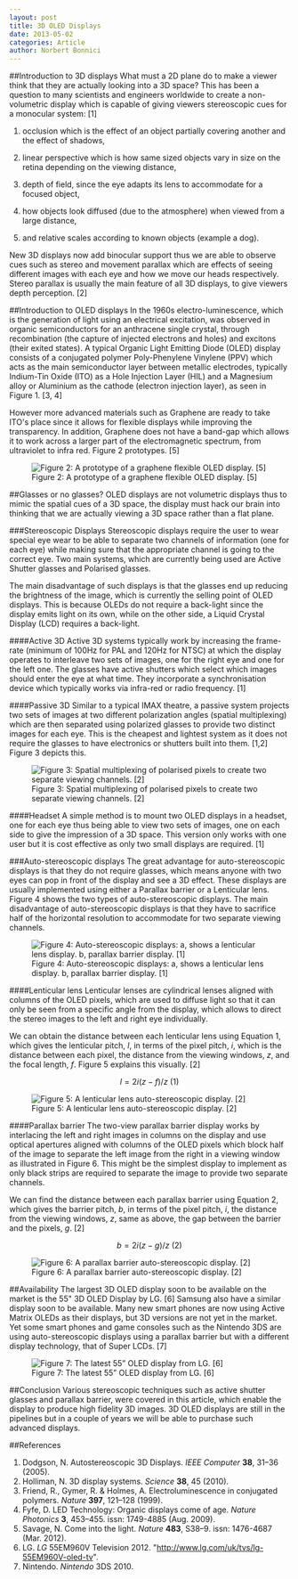 ```yaml
---
layout: post
title: 3D OLED Displays
date: 2013-05-02
categories: Article
author: Norbert Bonnici
---
```

##Introduction to 3D displays
What must a 2D plane do to make a viewer think that they are actually looking into a 3D space? This has been a question to many scientists and engineers worldwide to create a non-volumetric display which is capable of giving viewers stereoscopic cues for a monocular system: [1]

1. occlusion which is the effect of an object partially covering another and the effect of shadows,

2. linear perspective which is how same sized objects vary in size on the retina depending on the viewing distance,

3. depth of field, since the eye adapts its lens to accommodate for a focused object,

4. how objects look diffused (due to the atmosphere) when viewed from a large distance,

5. and relative scales according to known objects (example a dog).

New 3D displays now add binocular support thus we are able to observe cues such as stereo and movement parallax which are effects of seeing different images with each eye and how we move our heads respectively. Stereo parallax is usually the main feature of all 3D displays, to give viewers depth perception. [2]

##Introduction to OLED displays
In the 1960s electro-luminescence, which is the generation of light using an electrical excitation, was observed in organic semiconductors for an anthracene single crystal, through recombination (the capture of injected electrons and holes) and excitons (their exited states). A typical Organic Light Emitting Diode (OLED) display consists of a conjugated polymer Poly-Phenylene Vinylene (PPV) which acts as the main semiconductor layer between metallic electrodes, typically Indium-Tin Oxide (ITO) as a Hole Injection Layer (HIL) and a Magnesium alloy or Aluminium as the cathode (electron injection layer), as seen in Figure 1. [3, 4]

However more advanced materials such as Graphene are ready to take ITO's place since it allows for flexible displays while improving the transparency. In addition, Graphene does not have a band-gap which allows it to work across a larger part of the electromagnetic spectrum, from ultraviolet to infra red. Figure 2 prototypes. [5]

<figure>
  <img src="{{ site.url }}/assets/graphene.png" alt="Figure 2: A prototype of a graphene flexible OLED display. [5]">
  <figcaption>Figure 2: A prototype of a graphene flexible OLED display. [5]</figcaption>
</figure>

##Glasses or no glasses?
OLED displays are not volumetric displays thus to mimic the spatial cues of a 3D space, the display must hack our brain into thinking that we are actually viewing a 3D space rather than a flat plane.

###Stereoscopic Displays
Stereoscopic displays require the user to wear special eye wear to be able to separate two channels of information (one for each eye) while making sure that the appropriate channel is going to the correct eye. Two main systems, which are currently being used are Active Shutter glasses and Polarised glasses.

The main disadvantage of such displays is that the glasses end up reducing the brightness of the image, which is currently the selling point of OLED displays. This is because OLEDs do not require a back-light since the display emits light on its own, while on the other side, a Liquid Crystal Display (LCD) requires a back-light.

####Active 3D
Active 3D systems typically work by increasing the frame-rate (minimum of 100Hz for PAL and 120Hz for NTSC) at which the display operates to interleave two sets of images, one for the right eye and one for the left one. The glasses have active shutters which select which images should enter the eye at what time. They incorporate a synchronisation device which typically works via infra-red or radio frequency. [1]

####Passive 3D
Similar to a typical IMAX theatre, a passive system projects two sets of images at two different polarization angles (spatial multiplexing) which are then separated using polarized glasses to provide two distinct images for each eye. This is the cheapest and lightest system as it does not require the glasses to have electronics or shutters built into them. [1,2] Figure 3 depicts this.

<figure>
  <img src="{{ site.url }}/assets/polarised.png" alt="Figure 3: Spatial multiplexing of polarised pixels to create two separate viewing channels. [2]">
  <figcaption>Figure 3: Spatial multiplexing of polarised pixels to create two separate viewing channels. [2]</figcaption>
</figure>

####Headset
A simple method is to mount two OLED displays in a headset, one for each eye thus being able to view two sets of images, one on each side to give the impression of a 3D space. This version only works with one user but it is cost effective as only two small displays are required. [1]

###Auto-stereoscopic displays
The great advantage for auto-stereoscopic displays is that they do not require glasses, which means anyone with two eyes can pop in front of the display and see a 3D effect. These displays are usually implemented using either a Parallax barrier or a Lenticular lens. Figure 4 shows the two types of auto-stereoscopic displays. The main disadvantage of auto-stereoscopic displays is that they have to sacrifice half of the horizontal resolution to accommodate for two separate viewing channels.

<figure>
  <img src="{{ site.url }}/assets/auto.png" alt="Figure 4: Auto-stereoscopic displays: a, shows a lenticular lens display. b, parallax barrier display. [1]">
  <figcaption>Figure 4: Auto-stereoscopic displays: a, shows a lenticular lens display. b, parallax barrier display. [1]</figcaption>
</figure>

####Lenticular lens
Lenticular lenses are cylindrical lenses aligned with columns of the OLED pixels, which are used to diffuse light so that it can only be seen from a specific angle from the display, which allows to direct the stereo images to the left and right eye individually.

We can obtain the distance between each lenticular lens using Equation 1, which gives the lenticular pitch, *l*, in terms of the pixel pitch, *i*, which is the distance between each pixel, the distance from the viewing windows, *z*, and the focal length, *f*. Figure 5 explains this visually. [2]

$$ l = 2i (z-f)/z ~ (1)$$

<figure>
  <img src="{{ site.url }}/assets/lenticular.png" alt="Figure 5: A lenticular lens auto-stereoscopic display. [2]">
  <figcaption>Figure 5: A lenticular lens auto-stereoscopic display. [2]</figcaption>
</figure>

####Parallax barrier
The two-view parallax barrier display works by interlacing the left and right images in columns on the display and use optical apertures aligned with columns of the OLED pixels which block half of the image to separate the left image from the right in a viewing window as illustrated in Figure 6. This might be the simplest display to implement as only black strips are required to separate the image to provide two separate channels.

We can find the distance between each parallax barrier using Equation 2, which gives the barrier pitch, *b*, in terms of the pixel pitch, *i*, the distance from the viewing windows, *z*, same as above, the gap between the barrier and the pixels, *g*. [2]

$$ b = 2i (z-g)/z ~ (2) $$

<figure>
  <img src="{{ site.url }}/assets/barrier.png" alt="Figure 6: A parallax barrier auto-stereoscopic display. [2]">
  <figcaption>Figure 6: A parallax barrier auto-stereoscopic display. [2]</figcaption>
</figure>

##Availability
The largest 3D OLED display soon to be available on the market is the 55" 3D OLED Display by LG. [6] Samsung also have a similar display soon to be available. Many new smart phones are now using Active Matrix OLEDs as their displays, but 3D versions are not yet in the market. Yet some smart phones and game consoles such as the Nintendo 3DS are using auto-stereoscopic displays using a parallax barrier but with a different display technology, that of Super LCDs. [7]

<figure>
  <img src="{{ site.url }}/assets/lg55-300x192.jpg" alt="Figure 7: The latest 55” OLED display from LG. [6]">
  <figcaption>Figure 7: The latest 55” OLED display from LG. [6]</figcaption>
</figure>

##Conclusion
Various stereoscopic techniques such as active shutter glasses and parallax barrier, were covered in this article, which enable the display to produce high fidelity 3D images. 3D OLED displays are still in the pipelines but in a couple of years we will be able to purchase such advanced displays.

##References
1. Dodgson, N. Autostereoscopic 3D Displays. <em>IEEE Computer</em> <strong>38</strong>, 31–36 (2005).
2. Holliman, N. 3D display systems. <em>Science</em> <strong>38</strong>, 45 (2010).
3. Friend, R., Gymer, R. &amp; Holmes, A. Electroluminescence in conjugated polymers. <em>Nature</em> <strong>397</strong>, 121–128 (1999).
4. Fyfe, D. LED Technology: Organic displays come of age. <em>Nature Photonics</em> <strong>3</strong>, 453–455. issn: 1749-4885 (Aug. 2009).
5. Savage, N. Come into the light. <em>Nature</em> <strong>483</strong>, S38–9. issn: 1476-4687 (Mar. 2012).
6. LG. <em>LG</em> 55EM960V Television 2012. "http://www.lg.com/uk/tvs/lg-55EM960V-oled-tv".
8. Nintendo. <em>Nintendo</em> 3DS 2010.
